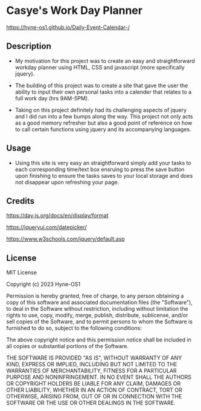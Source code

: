 # Casye's Work Day Planner

https://hyne-os1.github.io/Daily-Event-Calendar-/

## Description

* My motivation for this project was to create an easy and straightforward workday planner using HTML, CSS and javascript (more specifically jquery).

* The building of this project was to create a site that gave the user the ability to input their own personal tasks into a calender that relates to a full work day (hrs 9AM-5PM).

* Taking on this project definitely had its challenging aspects of jquery and I did run into a few bumps along the way. This project not only acts as a good memory refresher but also a good point of reference on how to call certain functions using jquery and its accompanying languages. 

## Usage

* Using this site is very easy an straightforward simply add your tasks to each corresponding time/text box ensruing to press the save button upon finishing to ensure the tasks saves to your local storage and does not disappear upon refreshing your page.

## Credits

https://day.js.org/docs/en/display/format

https://jqueryui.com/datepicker/

https://www.w3schools.com/jquery/default.asp

## License

MIT License

Copyright (c) 2023 Hyne-OS1

Permission is hereby granted, free of charge, to any person obtaining a copy
of this software and associated documentation files (the "Software"), to deal
in the Software without restriction, including without limitation the rights
to use, copy, modify, merge, publish, distribute, sublicense, and/or sell
copies of the Software, and to permit persons to whom the Software is
furnished to do so, subject to the following conditions:

The above copyright notice and this permission notice shall be included in all
copies or substantial portions of the Software.

THE SOFTWARE IS PROVIDED "AS IS", WITHOUT WARRANTY OF ANY KIND, EXPRESS OR
IMPLIED, INCLUDING BUT NOT LIMITED TO THE WARRANTIES OF MERCHANTABILITY,
FITNESS FOR A PARTICULAR PURPOSE AND NONINFRINGEMENT. IN NO EVENT SHALL THE
AUTHORS OR COPYRIGHT HOLDERS BE LIABLE FOR ANY CLAIM, DAMAGES OR OTHER
LIABILITY, WHETHER IN AN ACTION OF CONTRACT, TORT OR OTHERWISE, ARISING FROM,
OUT OF OR IN CONNECTION WITH THE SOFTWARE OR THE USE OR OTHER DEALINGS IN THE
SOFTWARE.


